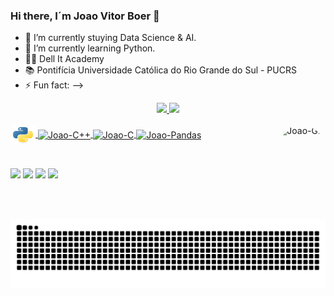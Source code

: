 ### Hi there, I´m Joao Vitor Boer 👋

- 🔭 I’m currently stuying Data Science & AI.
- 🌱 I’m currently learning Python.
- 👨‍💻 Dell It Academy
- 📚 Pontifícia Universidade Católica do Rio Grande do Sul - PUCRS
- ⚡ Fun fact: 
-->

<div align="center">
  <a href="https://github.com/JoaoVitorBoer">
  <img height="180em" src="https://github-readme-stats.vercel.app/api?username=JoaoVitorBoer&show_icons=true&theme=dark&include_all_commits=true&count_private=true"/>
  <img height="180em" src="https://github-readme-stats.vercel.app/api/top-langs/?username=JoaoVitorBoer&layout=compact&langs_count=7&theme=dark"/>
</div>
<div style="display: inline_block"><br>
	<img align="center" alt="Joao-Python" height="30" width="40" src="https://raw.githubusercontent.com/devicons/devicon/master/icons/python/python-original.svg">
  <img align="center" alt="Joao-C++" height="30" width="40" src="https://cdn.jsdelivr.net/gh/devicons/devicon/icons/cplusplus/cplusplus-original.svg">
  <img align="center" alt="Joao-C" height="30" width="40" src="https://cdn.jsdelivr.net/gh/devicons/devicon/icons/c/c-original.svg">
	<img align="center" alt="Joao-Pandas" height="30" width="40" src="https://cdn.jsdelivr.net/gh/devicons/devicon/icons/pandas/pandas-original.svg">
	<img align="right" alt="Joao-GIF" height="150" style="border-radius:50px;" src="https://media.giphy.com/media/zOvBKUUEERdNm/giphy.gif">
</div>
	
 # 
<div> 
		<a href="https://www.facebook.com/joaovitor.boerabitante" target="_blank"><img src="https://img.shields.io/badge/Facebook-1877F2?style=for-the-badge&logo=facebook&logoColor=white" target="_blank"></a>
  <a href="https://www.instagram.com/joao_boerr/" target="_blank"><img src="https://img.shields.io/badge/-Instagram-%23E4405F?style=for-the-badge&logo=instagram&logoColor=white" target="_blank"></a>
  <a href = "mailto:joaovitor.abitante@gmail.com"><img src="https://img.shields.io/badge/-Gmail-%23333?style=for-the-badge&logo=gmail&logoColor=white" target="_blank"></a>
  <a href="https://www.linkedin.com/in/joaovitorboerabitante/" target="_blank"><img src="https://img.shields.io/badge/-LinkedIn-%230077B5?style=for-the-badge&logo=linkedin&logoColor=white" target="_blank"></a> 
 
  ![Snake animation](https://github.com/JoaoVitorBoer/JoaoVitorBoer/blob/output/github-contribution-grid-snake.svg)
 
</div>
	
	
